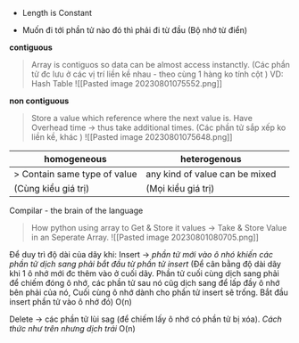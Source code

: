 - Length is Constant 
+ Muốn đi tới phần tử nào đó thì phải đi từ đầu (Bộ nhớ từ điển)

**contiguous**
> Array is contiguos so data can be almost access instanctly. 
> (Các phần tử đc lưu ở các vị trí liền kề nhau - theo cùng 1 hàng ko tính cột )
> VD: Hash Table
![[Pasted image 20230801075552.png]]

**non contiguous** 
> Store a value which reference where the next value is. Have Overhead time -> thus take additional times.
> (Các phần tử sắp xếp ko liền kề, khác )
>![[Pasted image 20230801075648.png]]


| homogeneous                  | heterogenous                   |     |
| ---------------------------- | ------------------------------ | --- |
| > Contain same type of value | any kind of value can be mixed |     |
| (Cùng kiểu giá trị)          | (Mọi kiểu giá trị)                               |     |


Compilar - the brain of the language
>How python using array to Get & Store it values
>-> Take & Store Value in an Seperate Array.
![[Pasted image 20230801080705.png]]

Để duy trì độ dài của dãy khi:
Insert -> *phần tử mới vào ô nhó khiến các phần tử dịch sang phải bắt đầu từ phần tử insert*  (Để cân bằng độ dài dãy khi 1 ô nhớ mới đc thêm vào ở cuối dãy. Phần tử cuối cùng dịch sang phải để chiếm đóng ô nhớ, các phần tử sau nó cũg dịch sang để lấp đầy ô nhớ bên phải của nó, Cuối cùng ô nhớ dành cho phần tử insert sẽ trống. Bắt đầu insert phần tử vào ô nhớ đó) O(n)

Delete -> các phần tử lùi sag (để chiếm lấy ô nhớ có phần tử bị xóa). *Cách thức như trên nhưng dịch trái*
O(n)



